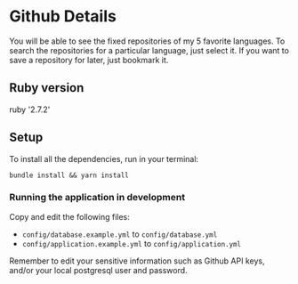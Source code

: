 # Github Details

You will be able to see the fixed repositories of my 5 favorite languages.
To search the repositories for a particular language, just select it.
If you want to save a repository for later, just bookmark it.

## Ruby version

ruby '2.7.2'

## Setup

To install all the dependencies, run in your terminal:

`bundle install && yarn install`

### Running the application in development

Copy and edit the following files:

- `config/database.example.yml` to `config/database.yml`
- `config/application.example.yml` to `config/application.yml`

Remember to edit your sensitive information such as Github API keys, and/or your local
postgresql user and password.
